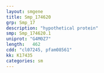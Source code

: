 ```yaml
---
layout: smgene
title: Smp_174620
grp: Smp_17
description: "hypothetical protein"
smp: Smp_174620.1
uniprot: "G4M0Z7"
length:   462
cdd: "cl07245, pfam08561"
kk: K17435
categories: sm
---
```

